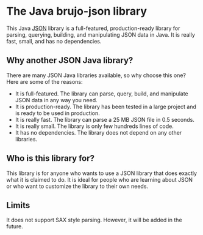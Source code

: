 # The Java brujo-json library
This Java [JSON](https://json.org) library is a full-featured, production-ready library for parsing, querying, building, and manipulating JSON data in Java. It is really fast, small, and has no dependencies.
## Why another JSON Java library?
There are many JSON Java libraries available, so why choose this one? Here are some of the reasons:
- It is full-featured. The library can parse, query, build, and manipulate JSON data in any way you need.
- It is production-ready. The library has been tested in a large project and is ready to be used in production.
- It is really fast. The library can parse a 25 MB JSON file in 0.5 seconds.
- It is really small. The library is only few hundreds lines of code.
- It has no dependencies. The library does not depend on any other libraries.
## Who is this library for?
This library is for anyone who wants to use a JSON library that does exactly what it is claimed to do. It is ideal for people who are learning about JSON or who want to customize the library to their own needs.
## Limits
It does not support SAX style parsing. However, it will be added in the future.




 

